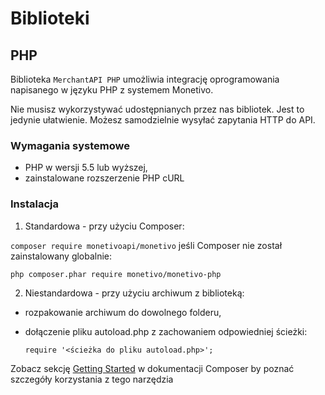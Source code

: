 # Biblioteki

## PHP

Biblioteka `MerchantAPI PHP` umożliwia integrację oprogramowania napisanego w języku PHP z systemem Monetivo.

<aside class="notice">
Nie musisz wykorzystywać udostępnianych przez nas bibliotek. Jest to jedynie ułatwienie. Możesz samodzielnie wysyłać zapytania HTTP do API.
</aside>

### Wymagania systemowe

- PHP w wersji 5.5 lub wyższej,
- zainstalowane rozszerzenie PHP cURL

### Instalacja

1. Standardowa - przy użyciu Composer:

`composer require monetivoapi/monetivo`
jeśli Composer nie został zainstalowany globalnie:

`php composer.phar require monetivo/monetivo-php`

2. Niestandardowa - przy użyciu archiwum z biblioteką:
  - rozpakowanie archiwum do dowolnego folderu,
  - dołączenie pliku autoload.php z zachowaniem odpowiedniej ścieżki:
  
    `require '<ścieżka do pliku autoload.php>';`
    
<aside class="notice">
Zobacz sekcję <a href="https://getcomposer.org/doc/00-intro.md">Getting Started</a> w dokumentacji Composer by poznać szczegóły korzystania z tego narzędzia
</aside>
